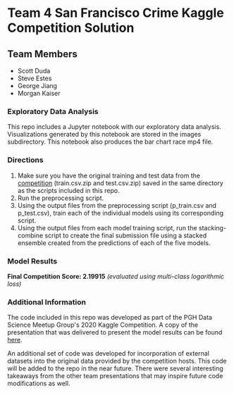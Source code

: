 # Team 4 San Francisco Crime Kaggle Competition Solution


## Team Members

* Scott Duda
* Steve Estes
* George Jiang
* Morgan Kaiser

### Exploratory Data Analysis

This repo includes a Jupyter notebook with our exploratory data analysis. Visualizations generated by this notebook are stored in the images subdirectory. This notebook also produces the bar chart race mp4 file.

### Directions

1. Make sure you have the original training and test data from the [competition](https://www.kaggle.com/c/sf-crime) (train.csv.zip and test.csv.zip) saved in the same directory as the scripts included in this repo. 
2. Run the preprocessing script.
3. Using the output files from the preprocessing script (p_train.csv and p_test.csv), train each of the individual models using its corresponding script. 
4. Using the output files from each model training script, run the stacking-combine script to create the final submission file using a stacked ensemble created from the predictions of each of the five models. 

### Model Results

**Final Competition Score:  2.19915**
*(evaluated using multi-class logarithmic loss)*

### Additional Information

The code included in this repo was developed as part of the PGH Data Science Meetup Group's 2020 Kaggle Competition. A copy of the presentation that was delivered to present the model results can be found [here](https://docs.google.com/presentation/d/1V-fzkfyjcLuN9bXJlbOhAorDTtMSrGwZ4xY1w1w0geM/edit?usp=sharing).  

An additional set of code was developed for incorporation of external datasets into the original data provided by the competition hosts. This code will be added to the repo in the near future. There were several interesting takeaways from the other team presentations that may inspire future code modifications as well. 

